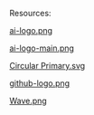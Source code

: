 Resources:

[ai-logo.png](https://www.cleanpng.com/png-artificial-intelligence-research-synthetic-intelli-5894619/)

[ai-logo-main.png]()

[Circular Primary.svg](https://bgjar.com/)

[github-logo.png]()

[Wave.png](https://bgjar.com/wave)
